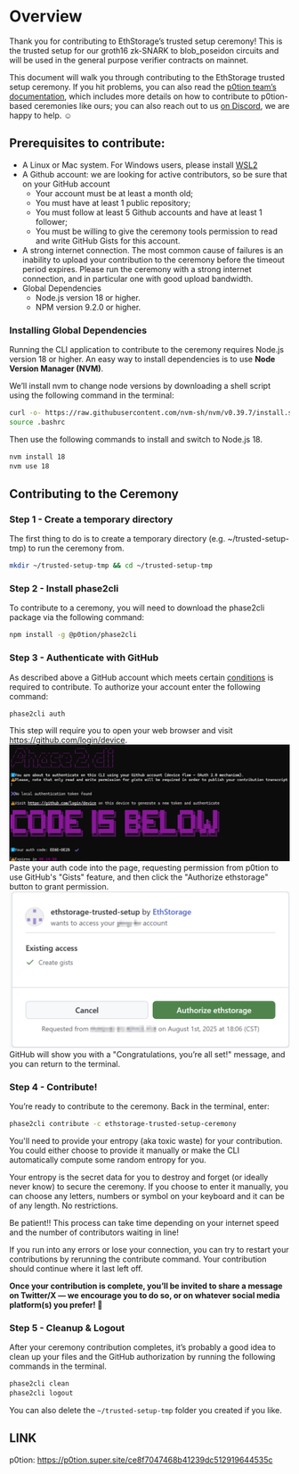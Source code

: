 # Overview
Thank you for contributing to EthStorage’s trusted setup ceremony! This is the trusted setup for our groth16 zk-SNARK to blob_poseidon circuits and will be used in the general purpose verifier contracts on mainnet.

This document will walk you through contributing to the EthStorage trusted setup ceremony. If you hit problems, you can also read the [p0tion team’s documentation](https://p0tion.super.site/ce8f7047468b41239dc512919644535c), which includes more details on how to contribute to p0tion-based ceremonies like ours; you can also reach out to us [on Discord](https://discord.gg/xhCwaMp7ps), we are happy to help. ☺️


## Prerequisites to contribute:
- A Linux or Mac system. For Windows users, please install [WSL2](https://learn.microsoft.com/en-us/windows/wsl/install) 
- A Github account: we are looking for active contributors, so be sure that on your GitHub account
  - Your account must be at least a month old;
  - You must have at least 1 public repository;
  - You must follow at least 5 Github accounts and have at least 1 follower;
  - You must be willing to give the ceremony tools permission to read and write GitHub Gists for this account.
- A strong internet connection. The most common cause of failures is an inability to upload your contribution to the ceremony before the timeout period expires. Please run the ceremony with a strong internet connection, and in particular one with good upload bandwidth. 
- Global Dependencies
  - Node.js version 18 or higher.
  - NPM version 9.2.0 or higher.


### Installing Global Dependencies‍
Running the CLI application to contribute to the ceremony requires Node.js version 18 or higher. An easy way to install dependencies is to use **Node Version Manager (NVM)**.

We’ll install nvm to change node versions by downloading a shell script using the following command in the terminal:
```bash
curl -o- https://raw.githubusercontent.com/nvm-sh/nvm/v0.39.7/install.sh | bash
source .bashrc
```
Then use the following commands to install and switch to Node.js 18.
``` bash
nvm install 18 
nvm use 18
```

## Contributing to the Ceremony‍
### Step 1 - Create a temporary directory
The first thing to do is to create a temporary directory (e.g. ~/trusted-setup-tmp) to run the ceremony from.
```bash
mkdir ~/trusted-setup-tmp && cd ~/trusted-setup-tmp
```

### Step 2 - Install phase2cli
To contribute to a ceremony, you will need to download the phase2cli package via the following command:
```bash
npm install -g @p0tion/phase2cli
``` 

### Step 3 - Authenticate with GitHub
As described above a GitHub account which meets certain [conditions](#prerequisites-to-contribute) is required to contribute. To authorize your account enter the following command:
```bash
phase2cli auth
``` 
This step will require you to open your web browser and visit https://github.com/login/device. 
![phase2cli auth](images/phase2cli-auth.png)
Paste your auth code into the page, requesting permission from p0tion to use GitHub's "Gists" feature, and then click the "Authorize ethstorage" button to grant permission. 
![authorize page](images/authorize-page.png)
GitHub will show you with a "Congratulations, you’re all set!" message, and you can return to the terminal.

### Step 4 - Contribute!
You’re ready to contribute to the ceremony. Back in the terminal, enter:
```bash
phase2cli contribute -c ethstorage-trusted-setup-ceremony
``` 
You'll need to provide your entropy (aka toxic waste) for your contribution. You could either choose to provide it manually or make the CLI automatically compute some random entropy for you.

Your entropy is the secret data for you to destroy and forget (or ideally never know) to secure the ceremony. If you choose to enter it manually, you can choose any letters, numbers or symbol on your keyboard and it can be of any length. No restrictions. 

Be patient!! This process can take time depending on your internet speed and the number of contributors waiting in line!

‍If you run into any errors or lose your connection, you can try to restart your contributions by rerunning the contribute command. Your contribution should continue where it last left off.

**Once your contribution is complete, you’ll be invited to share a message on Twitter/X — we encourage you to do so, or on whatever social media platform(s) you prefer! 🎉**

### Step 5 - Cleanup & Logout
After your ceremony contribution completes, it’s probably a good idea to clean up your files and the GitHub authorization by running the following commands in the terminal.
```bash
phase2cli clean
phase2cli logout
```
You can also delete the `~/trusted-setup-tmp` folder you created if you like.


## LINK
p0tion: https://p0tion.super.site/ce8f7047468b41239dc512919644535c